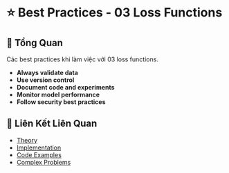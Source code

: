 # ⭐ Best Practices - 03 Loss Functions

## 🎯 Tổng Quan

Các best practices khi làm việc với 03 loss functions.

- **Always validate data**
- **Use version control**
- **Document code and experiments**
- **Monitor model performance**
- **Follow security best practices**

## 🔗 Liên Kết Liên Quan

- [Theory](./THEORY_03_loss_functions.md)
- [Implementation](./IMPLEMENTATION_03_loss_functions.md)
- [Code Examples](./CODE_EXAMPLES_03_loss_functions.md)
- [Complex Problems](./COMPLEX_PROBLEMS.md)
